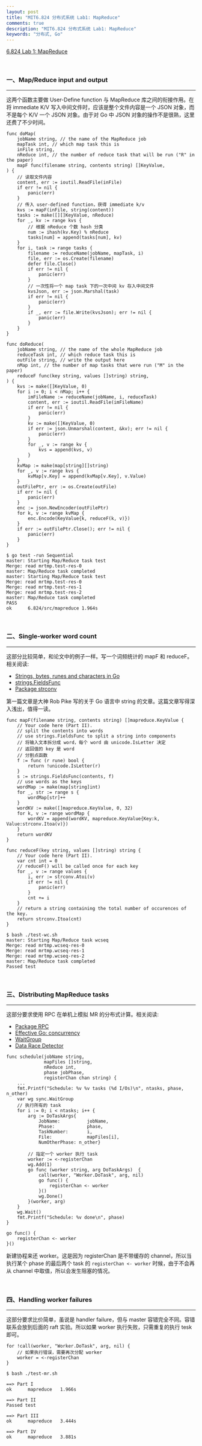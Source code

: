 ```yaml
---
layout: post
title: "MIT6.824 分布式系统 Lab1: MapReduce"
comments: true
description: "MIT6.824 分布式系统 Lab1: MapReduce"
keywords: "分布式, Go"
---
```


[6.824 Lab 1: MapReduce](https://pdos.csail.mit.edu/6.824/labs/lab-1.html)

&nbsp;

### 一、Map/Reduce input and output

___

这两个函数主要做 User-Define function 与 MapReduce 库之间的衔接作用。在将 immediate K/V 写入中间文件时，应该是整个文件内容是一个 JSON 对象，而不是每个 K/V 一个 JSON 对象。由于对 Go 中 JSON 对象的操作不是很熟，这里还费了不少时间。

```
func doMap(
	jobName string, // the name of the MapReduce job
	mapTask int, // which map task this is
	inFile string,
	nReduce int, // the number of reduce task that will be run ("R" in the paper)
	mapF func(filename string, contents string) []KeyValue,
) {
	// 读取文件内容
	content, err := ioutil.ReadFile(inFile)
    if err != nil {
        panic(err)
    }
	// 传入 user-defined function，获得 immediate k/v
	kvs := mapF(inFile, string(content))
    tasks := make([][]KeyValue, nReduce)
    for _, kv := range kvs {
		// 根据 nReduce 个数 hash 分类
        num := ihash(kv.Key) % nReduce
        tasks[num] = append(tasks[num], kv)
    }
    for i, task := range tasks {
        filename := reduceName(jobName, mapTask, i)
        file, err := os.Create(filename)
        defer file.Close()
        if err != nil {
            panic(err)
		}
		// 一次性将一个 map task 下的一次中间 kv 存入中间文件
        kvsJson, err := json.Marshal(task)
        if err != nil {
            panic(err)
        }
        if _, err := file.Write(kvsJson); err != nil {
            panic(err)
        }
    }
}
```

```
func doReduce(
	jobName string, // the name of the whole MapReduce job
	reduceTask int, // which reduce task this is
	outFile string, // write the output here
	nMap int, // the number of map tasks that were run ("M" in the paper)
	reduceF func(key string, values []string) string,
) {
	kvs := make([]KeyValue, 0)
	for i := 0; i < nMap; i++ {
		imFileName := reduceName(jobName, i, reduceTask)
		content, err := ioutil.ReadFile(imFileName)
		if err != nil {
			panic(err)
		}
		kv := make([]KeyValue, 0)
		if err := json.Unmarshal(content, &kv); err != nil {
			panic(err)
		}	
		for _, v := range kv {
			kvs = append(kvs, v)
		}
	}
	kvMap := make(map[string][]string)
	for _, v := range kvs {
		kvMap[v.Key] = append(kvMap[v.Key], v.Value)
	}
	outFilePtr, err := os.Create(outFile)
	if err != nil {
		panic(err)
	}
	enc := json.NewEncoder(outFilePtr)
	for k, v := range kvMap {
		enc.Encode(KeyValue{k, reduceF(k, v)})
	}
	if err := outFilePtr.Close(); err != nil {
		panic(err)
	}
}
```

```
$ go test -run Sequential
master: Starting Map/Reduce task test
Merge: read mrtmp.test-res-0
master: Map/Reduce task completed
master: Starting Map/Reduce task test
Merge: read mrtmp.test-res-0
Merge: read mrtmp.test-res-1
Merge: read mrtmp.test-res-2
master: Map/Reduce task completed
PASS
ok  	6.824/src/mapreduce	1.964s
```

&nbsp;

### 二、Single-worker word count

___

这部分比较简单，和论文中的例子一样。写一个词频统计的 mapF 和 reduceF。相关阅读:

- [Strings, bytes, runes and characters in Go](https://blog.golang.org/strings)
- [strings.FieldsFunc](https://golang.org/pkg/strings/#FieldsFunc)
- [Package strconv](https://golang.org/pkg/strconv/)

第一篇文章是大神 Rob Pike 写的关于 Go 语言中 string 的文章。这篇文章写得深入浅出，值得一读。

```
func mapF(filename string, contents string) []mapreduce.KeyValue {
	// Your code here (Part II).
	// split the contents into words
	// use strings.FieldsFunc to split a string into components
	// 将输入文本拆分成 word，每个 word 由 unicode.IsLetter 决定
	// 返回值的 key 是 word
	// 分割点函数
	f := func (r rune) bool {
		return !unicode.IsLetter(r)
	}
	s := strings.FieldsFunc(contents, f)
	// use words as the keys
	wordMap := make(map[string]int)
	for _, str := range s {
		wordMap[str]++
	}
	wordKV := make([]mapreduce.KeyValue, 0, 32)
	for k, v := range wordMap {
		wordKV = append(wordKV, mapreduce.KeyValue{Key:k, Value:strconv.Itoa(v)})
	}
	return wordKV
}
```

```
func reduceF(key string, values []string) string {
	// Your code here (Part II).
	var cnt int = 0	
	// reduceF() will be called once for each key
	for _, v := range values {
		i, err := strconv.Atoi(v)
		if err != nil {
			panic(err)
		}
		cnt += i
	}
	// return a string containing the total number of occurences of the key.
	return strconv.Itoa(cnt)
}
```

```
$ bash ./test-wc.sh
master: Starting Map/Reduce task wcseq
Merge: read mrtmp.wcseq-res-0
Merge: read mrtmp.wcseq-res-1
Merge: read mrtmp.wcseq-res-2
master: Map/Reduce task completed
Passed test
```

&nbsp;

### 三、Distributing MapReduce tasks

___

这部分要求使用 RPC 在单机上模拟 MR 的分布式计算。相关阅读:

- [Package RPC](https://golang.org/pkg/net/rpc/)
- [Effective Go: concurrency](https://golang.org/doc/effective_go.html#concurrency)
- [WaitGroup](https://golang.org/pkg/sync/#WaitGroup)
- [Data Race Detector](https://golang.org/doc/articles/race_detector.html)

```
func schedule(jobName string, 
			  mapFiles []string, 
			  nReduce int, 
			  phase jobPhase, 
			  registerChan chan string) {
	...
	fmt.Printf("Schedule: %v %v tasks (%d I/Os)\n", ntasks, phase, n_other)
	var wg sync.WaitGroup
	// 执行所有的 task
	for i := 0; i < ntasks; i++ {
		arg := DoTaskArgs{
			JobName:          jobName,
			Phase:            phase,
			TaskNumber:       i,
			File:	          mapFiles[i],
			NumOtherPhase: n_other}

		// 指定一个 worker 执行 task
		worker := <-registerChan
		wg.Add(1)
		go func (worker string, arg DoTaskArgs)  {
			call(worker, "Worker.DoTask", arg, nil)
			go func() {
                registerChan <- worker
            }()
			wg.Done()
		}(worker, arg)
	}
	wg.Wait()
	fmt.Printf("Schedule: %v done\n", phase)
}
```

```
go func() {
    registerChan <- worker
}()
```

新建协程来还 worker。这是因为 registerChan 是不带缓存的 channel，所以当执行某个 phase 的最后两个 task 的 `registerChan <- worker` 时候，由于不会再从 channel 中取值，所以会发生阻塞的情况。

&nbsp;

### 四、Handling worker failures

___

这部分要求比价简单，虽说是 handler failure，但与 master 容错完全不同。容错联系会放到后面的 raft 实验。所以如果 worker 执行失败，只需重复的执行 tesk 即可。

```
for !call(worker, "Worker.DoTask", arg, nil) {
	// 如果执行错误，需要再次分配 worker
	worker = <-registerChan
}
```

```
$ bash ./test-mr.sh

==> Part I
ok  	mapreduce	1.966s

==> Part II
Passed test

==> Part III
ok  	mapreduce	3.444s

==> Part IV
ok  	mapreduce	3.881s
```
